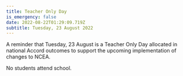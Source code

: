 ```yaml
---
title: Teacher Only Day
is_emergency: false
date: 2022-08-22T01:29:09.719Z
subtitle: Tuesday, 23 August 2022
---
```

A reminder that Tuesday, 23 August is a Teacher Only Day allocated in national Accord outcomes to support the upcoming implementation of changes to NCEA.

No students attend school.